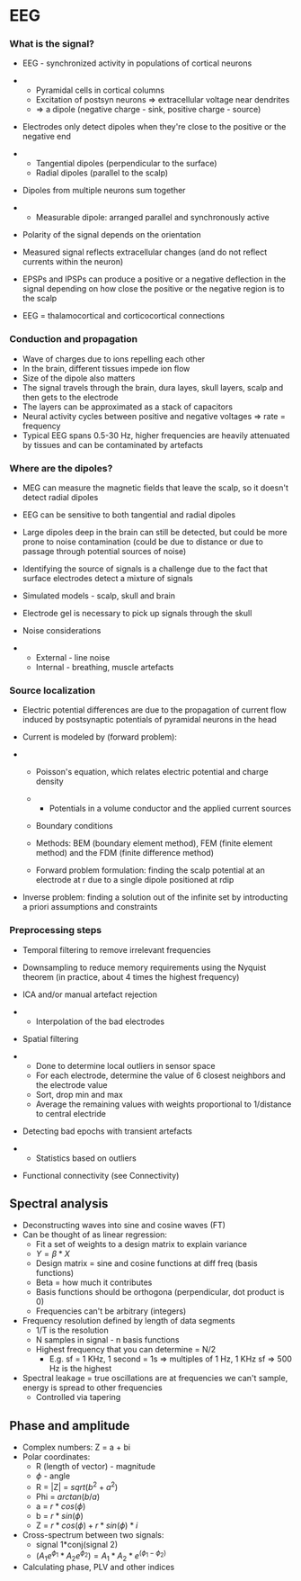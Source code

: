 # EEG
### What is the signal?

- EEG - synchronized activity in populations of cortical neurons

- - Pyramidal cells in cortical columns
  - Excitation of postsyn neurons => extracellular voltage near dendrites
  - => a dipole (negative charge - sink, positive charge - source)

- Electrodes only detect dipoles when they're close to the positive or the negative end

- - Tangential dipoles (perpendicular to the surface)
  - Radial dipoles (parallel to the scalp)

- Dipoles from multiple neurons sum together

- - Measurable dipole: arranged parallel and synchronously active

- Polarity of the signal depends on the orientation

- Measured signal reflects extracellular changes (and do not reflect currents within the neuron)

- EPSPs and IPSPs can produce a positive or a negative deflection in the signal depending on how close the positive or the negative region is to the scalp

- EEG = thalamocortical and corticocortical connections

### Conduction and propagation

- Wave of charges due to ions repelling each other
- In the brain, different tissues impede ion flow
- Size of the dipole also matters
- The signal travels through the brain, dura layes, skull layers, scalp and then gets to the electrode
- The layers can be approximated as a stack of capacitors
- Neural activity cycles between positive and negative voltages => rate = frequency
- Typical EEG spans 0.5-30 Hz, higher frequencies are heavily attenuated by tissues and can be contaminated by artefacts

### Where are the dipoles?

- MEG can measure the magnetic fields that leave the scalp, so it doesn't detect radial dipoles

- EEG can be sensitive to both tangential and radial dipoles

- Large dipoles deep in the brain can still be detected, but could be more prone to noise contamination (could be due to distance or due to passage through potential sources of noise)

- Identifying the source of signals is a challenge due to the fact that surface electrodes detect a mixture of signals

- Simulated models - scalp, skull and brain

- Electrode gel is necessary to pick up signals through the skull

- Noise considerations

- - External - line noise
  - Internal - breathing, muscle artefacts

### Source localization

- Electric potential differences are due to the propagation of current flow induced by postsynaptic potentials of pyramidal neurons in the head 

- Current is modeled by (forward problem):

- - Poisson's equation, which relates electric potential and charge density

  - - Potentials in a volume conductor and the applied current sources

  - Boundary conditions

  - Methods: BEM (boundary element method), FEM (finite element method) and the FDM (finite difference method)

  - Forward problem formulation: finding the scalp potential at an electrode at r due to a single dipole positioned at rdip

- Inverse problem: finding a solution out of the infinite set by introducting a priori assumptions and constraints

### Preprocessing steps

- Temporal filtering to remove irrelevant frequencies

- Downsampling to reduce memory requirements using the Nyquist theorem (in practice, about 4 times the highest frequency)

- ICA and/or manual artefact rejection

- - Interpolation of the bad electrodes

- Spatial filtering

- - Done to determine local outliers in sensor space
  - For each electrode, determine the value of 6 closest neighbors and the electrode value
  - Sort, drop min and max
  - Average the remaining values with weights proportional to 1/distance to central electride

- Detecting bad epochs with transient artefacts

- - Statistics based on outliers

- Functional connectivity (see Connectivity)

## Spectral analysis

- Deconstructing waves into sine and cosine waves (FT)
- Can be thought of as linear regression:
  - Fit a set of weights to a design matrix to explain
variance
  - $Y=\beta*X$
  - Design matrix = sine and cosine functions at diff freq (basis functions)
  - Beta = how much it contributes
  - Basis functions should be orthogona (perpendicular, dot product is 0) 
  - Frequencies can't be arbitrary (integers)
- Frequency resolution defined by length of data segments
  - 1/T is the resolution
  - N samples in signal - n basis functions
  - Highest frequency that you can determine = N/2
    - E.g. sf = 1 KHz, 1 second = 1s => multiples of 1 Hz, 1 KHz sf => 500 Hz is the highest
- Spectral leakage = true oscillations are at frequencies we can't sample, energy is spread to other frequencies
  - Controlled via tapering
## Phase and amplitude
- Complex numbers: Z = a + bi
- Polar coordinates:
  - R (length of vector) - magnitude
  - $\phi$ - angle 
  - R = |Z| = $sqrt(b^2+a^2)$
  - Phi = $arctan(b/a)$
  - a = $r*cos(\phi)$
  - b = $r*sin(\phi)$
  - Z = $r*cos(\phi)+r*sin(\phi)*i$
- Cross-spectrum between two signals:
  - signal 1*conj(signal 2)
  - $(A_1e^{\phi_1}*A_2e^{\phi_2})=A_1*A_2*e^(\phi_1-\phi_2)$
- Calculating phase, PLV and other indices

